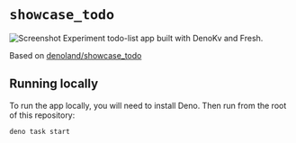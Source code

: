 # `showcase_todo`

![Screenshot](./static/screenshot.png)
Experiment todo-list app built with DenoKv and Fresh.

Based on [denoland/showcase_todo](https://github.com/denoland/showcase_todo)

## Running locally

To run the app locally, you will need to install Deno. Then run from the root of
this repository:

```
deno task start
```
